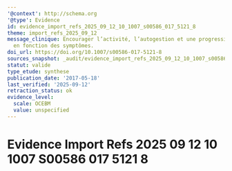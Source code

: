 ```yaml
---
'@context': http://schema.org
'@type': Evidence
id: evidence_import_refs_2025_09_12_10_1007_s00586_017_5121_8
theme: import_refs_2025_09_12
message_clinique: Encourager l’activité, l’autogestion et une progression graduée
  en fonction des symptômes.
doi_url: https://doi.org/10.1007/s00586-017-5121-8
sources_snapshot: _audit/evidence_import_refs_2025_09_12_10_1007_s00586_017_5121_8.json
statut: valide
type_etude: synthese
publication_date: '2017-05-18'
last_verified: '2025-09-12'
retraction_status: ok
evidence_level:
  scale: OCEBM
  value: unspecified
---
```

# Evidence Import Refs 2025 09 12 10 1007 S00586 017 5121 8


